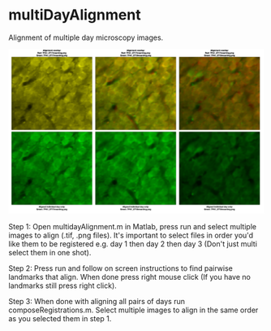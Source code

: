 # multiDayAlignment

Alignment of multiple day microscopy images.

![Demo](https://github.com/evarol/multiDayAlignment/blob/master/demo_2.png)


Step 1: Open multidayAlignment.m in Matlab, press run and select multiple images to align (.tif, .png files). It's important to select files in order you'd like them to be registered e.g. day 1 then day 2 then day 3 (Don't just multi select them in one shot).

Step 2: Press run and follow on screen instructions to find pairwise landmarks that align. When done press right mouse click (If you have no landmarks still press right click).

Step 3: When done with aligning all pairs of days run composeRegistrations.m. Select multiple images to align in the same order as you selected them in step 1.
